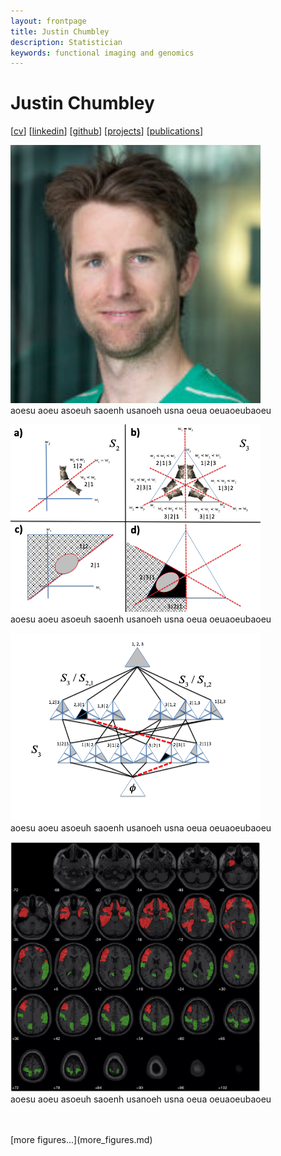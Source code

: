 ```yaml
---
layout: frontpage
title: Justin Chumbley
description: Statistician
keywords: functional imaging and genomics
---
```


# Justin Chumbley

[[cv](http://chumbleycode.github.io/chumbleycode.github.io/docs/cv.pdf)] 
[[linkedin](https://www.linkedin.com/in/chumbleycode)] 
[[github](https://github.com/chumbleycode/)] 
[[projects](projects.md)]
[[publications](https://scholar.google.com/citations?hl=en&user=YbbXlwIAAAAJ)]

[<img src="docs/JRCsquare.jpg" alt="drawing" width="400">](http://chumbleycode.github.io/chumbleycode.github.io/docs/cv.pdf)  <br/>
aoesu aoeu asoeuh saoenh usanoeh usna oeua oeuaoeubaoeu  

[<img src="docs/finest_order1.png" alt="drawing" width="400">](docs/fcr_apa.pdf)  <br/>
aoesu aoeu asoeuh saoenh usanoeh usna oeua oeuaoeubaoeu 

[<img src="docs/finest_order2.png" alt="drawing" width="400">](docs/fcr_apa.pdf)  <br/>
aoesu aoeu asoeuh saoenh usanoeh usna oeua oeuaoeubaoeu 

[<img src="docs/multinomial_spm.jpg" alt="drawing" width="400">](https://www.sciencedirect.com/science/article/pii/S1053811910008281)<br/> 
aoesu aoeu asoeuh saoenh usanoeh usna oeua oeuaoeubaoeu  

<br/> 
<br/> 
[more figures...](more_figures.md)
